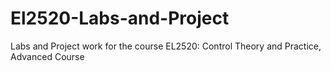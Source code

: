# El2520-Labs-and-Project
Labs and Project work for the course EL2520: Control Theory and Practice, Advanced Course
